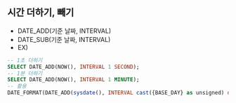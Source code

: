 ## 시간 더하기, 빼기
 - DATE_ADD(기준 날짜, INTERVAL)
 - DATE_SUB(기준 날짜, INTERVAL)
 - EX) 
````SQL 
-- 1초 더하기
SELECT DATE_ADD(NOW(), INTERVAL 1 SECOND);
-- 1분 더하기
SELECT DATE_ADD(NOW(), INTERVAL 1 MINUTE);
-- 활용
DATE_FORMAT(DATE_ADD(sysdate(), INTERVAL cast({BASE_DAY} as unsigned) day), '%Y%m%d')
````
